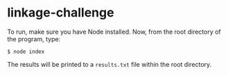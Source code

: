 # linkage-challenge

To run, make sure you have Node installed. Now, from the root directory of the program, type:

`$ node index`

The results will be printed to a `results.txt` file within the root directory.

